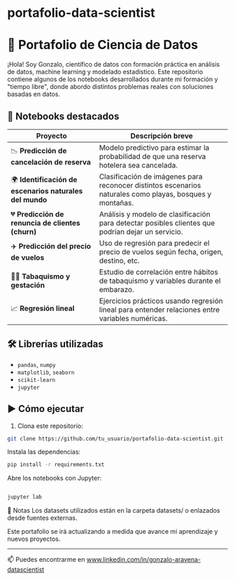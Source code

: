 # portafolio-data-scientist
# 🧠 Portafolio de Ciencia de Datos

¡Hola! Soy Gonzalo, científico de datos con formación práctica en análisis de datos, machine learning y modelado estadístico. Este repositorio contiene algunos de los notebooks desarrollados durante mi formación y "tiempo libre", donde abordo distintos problemas reales con soluciones basadas en datos.

## 📁 Notebooks destacados

| Proyecto | Descripción breve |
|---------|------------------|
| 📉 **Predicción de cancelación de reserva** | Modelo predictivo para estimar la probabilidad de que una reserva hotelera sea cancelada. |
| 🌍 **Identificación de escenarios naturales del mundo** | Clasificación de imágenes para reconocer distintos escenarios naturales como playas, bosques y montañas. |
| 💔 **Predicción de renuncia de clientes (churn)** | Análisis y modelo de clasificación para detectar posibles clientes que podrían dejar un servicio. |
| ✈️ **Predicción del precio de vuelos** | Uso de regresión para predecir el precio de vuelos según fecha, origen, destino, etc. |
| 🚬🤰 **Tabaquismo y gestación** | Estudio de correlación entre hábitos de tabaquismo y variables durante el embarazo. |
| 📈 **Regresión lineal** | Ejercicios prácticos usando regresión lineal para entender relaciones entre variables numéricas. |

## 🛠 Librerías utilizadas

- `pandas`, `numpy`
- `matplotlib`, `seaborn`
- `scikit-learn`
- `jupyter`

## ▶️ Cómo ejecutar

1. Clona este repositorio:
```bash
git clone https://github.com/tu_usuario/portafolio-data-scientist.git

```
Instala las dependencias:

```bash
pip install -r requirements.txt
```
Abre los notebooks con Jupyter:

```bash

jupyter lab
```
📌 Notas
Los datasets utilizados están en la carpeta datasets/ o enlazados desde fuentes externas.

Este portafolio se irá actualizando a medida que avance mi aprendizaje y nuevos proyectos.

---
📫 Puedes encontrarme en www.linkedin.com/in/gonzalo-aravena-datascientist
